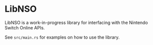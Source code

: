 # LibNSO

LibNSO is a work-in-progress library for interfacing with the Nintendo Switch Online APIs.

See `src/main.rs` for examples on how to use the library.
